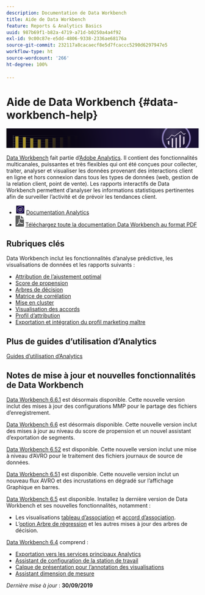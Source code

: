 ```yaml
---
description: Documentation de Data Workbench
title: Aide de Data Workbench
feature: Reports & Analytics Basics
uuid: 987b69f1-b82a-4719-a71d-b0250a4a4f92
exl-id: 9c00c87e-e5dd-4806-9338-2336ae68176a
source-git-commit: 232117a8cacaecf8e5d7fcaccc5290d6297947e5
workflow-type: ht
source-wordcount: '266'
ht-degree: 100%

---
```


# Aide de Data Workbench {#data-workbench-help}

![Bannière](/help/home/assets/doc_banner_workbench.png)

[Data Workbench](http://www.adobe.com/fr/solutions/digital-analytics/data-workbench.html) fait partie d’[Adobe Analytics](http://www.adobe.com/fr/solutions/digital-analytics.html). Il contient des fonctionnalités multicanales, puissantes et très flexibles qui ont été conçues pour collecter, traiter, analyser et visualiser les données provenant des interactions client en ligne et hors connexion dans tous les types de données (web, gestion de la relation client, point de vente). Les rapports interactifs de Data Workbench permettent d’analyser les informations statistiques pertinentes afin de surveiller l’activité et de prévoir les tendances client.

* ![icône analytics](assets/analytics-icon-24.png) [Documentation Analytics](https://experienceleague.adobe.com/docs/analytics/landing/home.html?lang=fr)
* ![icône pdf](assets/pdf_icon.png) [Téléchargez toute la documentation Data Workbench au format PDF](/help/home/assets/data-workbench.pdf)

## Rubriques clés

Data Workbench inclut les fonctionnalités d’analyse prédictive, les visualisations de données et les rapports suivants :

* [Attribution de l’ajustement optimal](/help/home/c-get-started/c-attribution-profiles/c-attrib-algorithmic/c-attrib-algorithmic.md)
* [Score de propension](/help/home/c-get-started/c-analysis-vis/c-visitor-propensity/c-visitor-propensity.md)
* [Arbres de décision](/help/home/c-get-started/c-analysis-vis/c-decision-trees/c-decision-trees.md)
* [Matrice de corrélation](/help/home/c-get-started/c-analysis-vis/c-correlation-analysis/c-correlation-analysis.md)
* [Mise en cluster](/help/home/c-get-started/c-analysis-vis/c-visitor-cluster/c-visitor-cluster.md)
* [Visualisation des accords](/help/home/c-get-started/c-analysis-vis/c-chord-visualization.md)
* [Profil d’attribution](/help/home/c-get-started/c-attribution-profiles/c-rules-attrib/c-rules-attrib.md)
* [Exportation et intégration du profil marketing maître](/help/home/c-get-started/c-exp-data-seg-exp/c-mmp-integration.md)

## Plus de guides d’utilisation d’Analytics

[Guides d’utilisation d’Analytics](https://experienceleague.adobe.com/docs/analytics/landing/home.html?lang=fr)

## Notes de mise à jour et nouvelles fonctionnalités de Data Workbench

[Data Workbench 6.6.1](/help/home/c-release-notes-insight/c-6-6-1.md) est désormais disponible. Cette nouvelle version inclut des mises à jour des configurations MMP pour le partage des fichiers d’enregistrement.

[Data Workbench 6.6](/help/home/c-release-notes-insight/c-6-6.md) est désormais disponible. Cette nouvelle version inclut des mises à jour au niveau du score de propension et un nouvel assistant d’exportation de segments.

[Data Workbench 6.52](/help/home/c-release-notes-insight/c-6-52.md) est disponible. Cette nouvelle version inclut une mise à niveau d’AVRO pour le traitement des fichiers journaux de source de données.

[Data Workbench 6.51](/help/home/c-release-notes-insight/c-6-51.md) est disponible. Cette nouvelle version inclut un nouveau flux AVRO et des incrustations en dégradé sur l’affichage Graphique en barres.

[Data Workbench 6.5](/help/home/c-release-notes-insight/c-6-5.md) est disponible. Installez la dernière version de Data Workbench et ses nouvelles fonctionnalités, notamment :

* Les visualisations [tableau d’association](/help/home/c-get-started/c-analysis-vis/associations-visualization.md) et [accord d’association](/help/home/c-get-started/c-analysis-vis/associations-chord.md).
* L’[option Arbre de régression](/help/home/c-get-started/c-analysis-vis/c-decision-trees/c-decision-trees-regression.md) et les autres mises à jour des arbres de décision.

[Data Workbench 6.4](/help/home/c-release-notes-insight/c-6-4/c-6-4.md) comprend :

* [Exportation vers les services principaux Analytics](/help/home/c-release-notes-insight/c-6-4/dwb-crs-integration.md)
* [Assistant de configuration de la station de travail](/help/home/c-install-insight/install-setup/dwb-client-installer.md)
* [Calque de présentation pour l’annotation des visualisations](/help/home/c-get-started/c-vis/c-present-layer.md)
* [Assistant dimension de mesure](/help/home/c-get-started/c-vis/dwb-create-metricdim/dwb-create-metricdim.md)

*Dernière mise à jour* : **30/09/2019**
